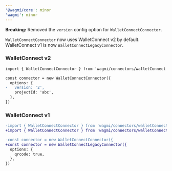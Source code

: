 ```yaml
---
'@wagmi/core': minor
'wagmi': minor
---
```


**Breaking:** Removed the `version` config option for `WalletConnectConnector`.

`WalletConnectConnector` now uses WalletConnect v2 by default. WalletConnect v1 is now `WalletConnectLegacyConnector`.

### WalletConnect v2

```diff
import { WalletConnectConnector } from 'wagmi/connectors/walletConnect'

const connector = new WalletConnectConnector({
  options: {
-   version: '2',
    projectId: 'abc',
  },
})
```

### WalletConnect v1

```diff
-import { WalletConnectConnector } from 'wagmi/connectors/walletConnect'
+import { WalletConnectConnector } from 'wagmi/connectors/walletConnectLegacy'

-const connector = new WalletConnectConnector({
+const connector = new WalletConnectLegacyConnector({
  options: {
    qrcode: true,
  },
})
```
